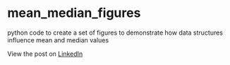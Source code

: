 # mean_median_figures
python code to create a set of figures to demonstrate how data structures influence mean and median values

View the post on [LinkedIn](https://www.linkedin.com/pulse/mean-vs-median-choosing-right-measure-your-data-story-staroscik-iz4mf)
